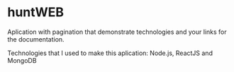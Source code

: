 # huntWEB
Aplication with pagination that demonstrate technologies and your links for the documentation.

Technologies that I used to make this aplication: Node.js, ReactJS and MongoDB
